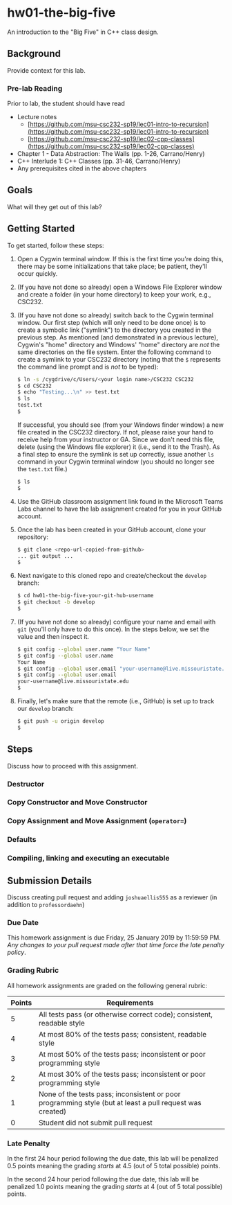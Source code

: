 # hw01-the-big-five
An introduction to the "Big Five" in C++ class design.

## Background

Provide context for this lab.

### Pre-lab Reading

Prior to lab, the student should have read

* Lecture notes
    * [https://github.com/msu-csc232-sp19/lec01-intro-to-recursion](https://github.com/msu-csc232-sp19/lec01-intro-to-recursion)
    * [https://github.com/msu-csc232-sp19/lec02-cpp-classes](https://github.com/msu-csc232-sp19/lec02-cpp-classes)
* Chapter 1 - Data Abstraction: The Walls (pp. 1-26, Carrano/Henry)
* C++ Interlude 1: C++ Classes (pp. 31-46, Carrano/Henry)
* Any prerequisites cited in the above chapters

## Goals

What will they get out of this lab?

## Getting Started

To get started, follow these steps:

1. Open a Cygwin terminal window. If this is the first time you're doing this, there may be some initializations that take place; be patient, they'll occur quickly.
1. (If you have not done so already) open a Windows File Explorer window and create a folder (in your home directory) to keep your work, e.g., CSC232.
1. (If you have not done so already) switch back to the Cygwin terminal window. Our first step (which will only need to be done once) is to create a symbolic link ("symlink") to the directory you created in the previous step. As mentioned (and demonstrated in a previous lecture), Cygwin's "home" directory and Windows' "home" directory are *not* the same directories on the file system. Enter the following command to create a symlink to your CSC232 directory (noting that the `$` represents the command line prompt and is *not* to be typed):

    ```bash
    $ ln -s /cygdrive/c/Users/<your login name>/CSC232 CSC232
    $ cd CSC232
    $ echo "Testing...\n" >> test.txt
    $ ls
    test.txt
    $
    ```

    If successful, you should see (from your Windows finder window) a new file created in the CSC232 directory. If not, please raise your hand to receive help from your instructor or GA. Since we don't need this file, delete (using the Windows file explorer) it (i.e., send it to the Trash). As a final step to ensure the symlink is set up correctly, issue another `ls` command in your Cygwin terminal window (you should no longer see the `test.txt` file.)

    ```bash
    $ ls
    $
    ```
1. Use the GitHub classroom assignment link found in the Microsoft Teams Labs channel to have the lab assignment created for you in your GitHub account.
1. Once the lab has been created in your GitHub account, clone your repository:

    ```bash
    $ git clone <repo-url-copied-from-github>
    ... git output ...
    $
    ```
1. Next navigate to this cloned repo and create/checkout the `develop` branch:

    ```bash
    $ cd hw01-the-big-five-your-git-hub-username
    $ git checkout -b develop
    $
    ```
1. (If you have not done so already) configure your name and email with `git` (you'll only have to do this once). In the steps below, we set the value and then inspect it.

    ```bash
    $ git config --global user.name "Your Name"
    $ git config --global user.name
    Your Name
    $ git config --global user.email "your-username@live.missouristate.edu"
    $ git config --global user.email
    your-username@live.missouristate.edu
    $
    ```
1. Finally, let's make sure that the remote (i.e., GitHub) is set up to track our `develop` branch:

    ```bash
    $ git push -u origin develop
    $
    ```

## Steps

Discuss how to proceed with this assignment.

### Destructor

### Copy Constructor and Move Constructor

### Copy Assignment and Move Assignment (`operator=`)

### Defaults

### Compiling, linking and executing an executable

## Submission Details

Discuss creating pull request and adding `joshuaellis555` as a reviewer (in addition to `professordaehn`)

### Due Date

This homework assignment is due Friday, 25 January 2019 by 11:59:59 PM. _Any changes to your pull request made after that time force the late penalty policy_.

### Grading Rubric

All homework assignments are graded on the following general rubric:

| Points | Requirements |
|--------|--------------|
| 5      | All tests pass (or otherwise correct code); consistent, readable style|
| 4      | At most 80% of the tests pass; consistent, readable style|
| 3      | At most 50% of the tests pass; inconsistent or poor programming style|
| 2      | At most 30% of the tests pass; inconsistent or poor programming style|
| 1      | None of the tests pass; inconsistent or poor programming style (but at least a pull request was created)|
| 0      | Student did not submit pull request|

### Late Penalty

In the first 24 hour period following the due date, this lab will be penalized 0.5 points meaning the grading _starts_ at 4.5 (out of 5 total possible) points.

In the second 24 hour period following the due date, this lab will be penalized 1.0 points meaning the grading _starts_ at 4 (out of 5 total possible) points.